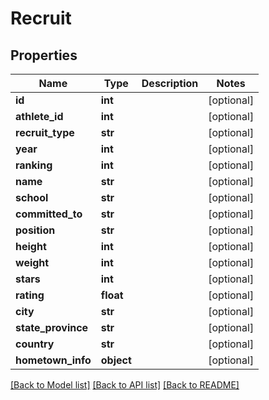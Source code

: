 # Recruit

## Properties
Name | Type | Description | Notes
------------ | ------------- | ------------- | -------------
**id** | **int** |  | [optional] 
**athlete_id** | **int** |  | [optional] 
**recruit_type** | **str** |  | [optional] 
**year** | **int** |  | [optional] 
**ranking** | **int** |  | [optional] 
**name** | **str** |  | [optional] 
**school** | **str** |  | [optional] 
**committed_to** | **str** |  | [optional] 
**position** | **str** |  | [optional] 
**height** | **int** |  | [optional] 
**weight** | **int** |  | [optional] 
**stars** | **int** |  | [optional] 
**rating** | **float** |  | [optional] 
**city** | **str** |  | [optional] 
**state_province** | **str** |  | [optional] 
**country** | **str** |  | [optional] 
**hometown_info** | **object** |  | [optional] 

[[Back to Model list]](../README.md#documentation-for-models) [[Back to API list]](../README.md#documentation-for-api-endpoints) [[Back to README]](../README.md)


